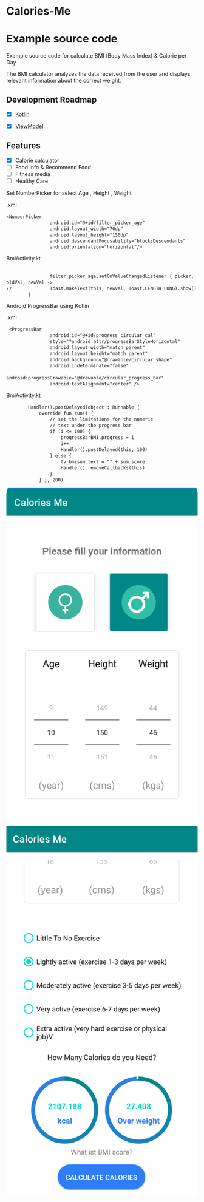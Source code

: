 # Calories-Me

# Example source code 
Example source code for calculate BMI (Body Mass Index) & Calorie per Day

The BMI calculator analyzes the data received from the user and displays relevant information about the correct weight.

## Development Roadmap

- [x] [Kotlin](https://kotlinlang.org/)
- [x] [ViewModel](https://developer.android.com/topic/libraries/architecture/viewmodel)


## Features 

- [x] Calorie calculator 
- [ ] Food Info & Recommend Food 
- [ ] Fitness media
- [ ] Healthy Care

Set NumberPicker for select Age , Height , Weight


.xml
```
<NumberPicker
                android:id="@+id/filter_picker_age"
                android:layout_width="70dp"
                android:layout_height="150dp"
                android:descendantFocusability="blocksDescendants"
                android:orientation="horizontal"/>

```

BmiActivity.kt
```

                filter_picker_age.setOnValueChangedListener { picker, oldVal, newVal ->
//              Toast.makeText(this, newVal, Toast.LENGTH_LONG).show()
        }

```

Android ProgressBar using Kotlin


.xml
```
 <ProgressBar
                android:id="@+id/progress_circular_cal"
                style="?android:attr/progressBarStyleHorizontal"
                android:layout_width="match_parent"
                android:layout_height="match_parent"
                android:background="@drawable/circular_shape"
                android:indeterminate="false"
                android:progressDrawable="@drawable/circular_progress_bar"
                android:textAlignment="center" />
```


BmiActivity.kt
```
        Handler().postDelayed(object : Runnable {
            override fun run() {
                // set the limitations for the numeric
                // text under the progress bar
                if (i <= 100) {
                    progressBarBMI.progress = i
                    i++
                    Handler().postDelayed(this, 100)
                } else {
                    tv_bmisum.text = "" + sum.score
                    Handler().removeCallbacks(this)
                }
            } }, 200)
```           

![ezcv logo](https://github.com/SiriZim37/Calorie-Me/blob/main/ImageCalorieMe/calorie_menu1.png)
![ezcv logo](https://github.com/SiriZim37/Calorie-Me/blob/main/ImageCalorieMe/calorie_menu3.png)



